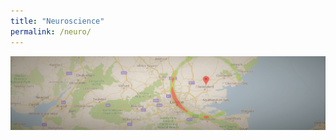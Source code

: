 ```yaml
---
title: "Neuroscience"
permalink: /neuro/
---
```



[![img](/assets/images/guess_location/london.png)](/eeg_functions/)
